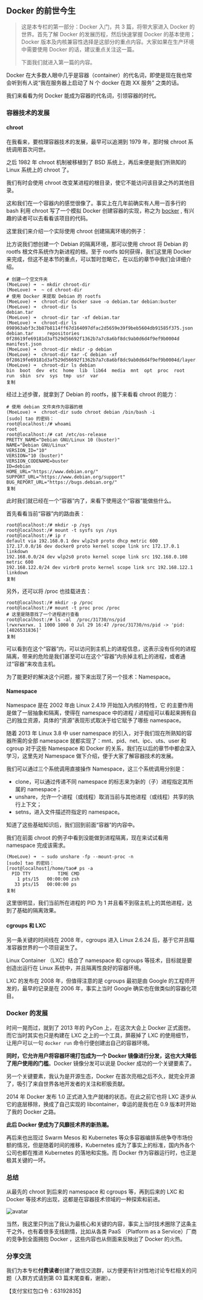 ## Docker 的前世今生

> 这是本专栏的第一部分：Docker 入门，共 3 篇，将带大家进入 Docker 的世界。首先了解 Docker 的发展历程，然后快速掌握 Docker 的基本使用；Docker 版本及内核兼容性选择是这部分的重点内容。大家如果在生产环境中需要使用 Docker 的话，建议重点关注这一篇。
>
> 下面我们就进入第一篇的内容。

Docker 在大多数人眼中几乎是容器（container）的代名词，即使是现在我也常会听到有人说“我在服务器上启动了 N 个 docker 在跑 XX 服务” 之类的话。

我们来看看为何 Docker 能成为容器的代名词，引领容器的时代。

### 容器技术的发展

#### chroot

在我看来，要梳理容器技术的发展，最早可以追溯到 1979 年，那时候 chroot 系统调用首次问世。

之后 1982 年 chroot 机制被移植到了 BSD 系统上，再后来便是我们所熟知的 Linux 系统上的 chroot 了。

我们有时会使用 chroot 改变某进程的根目录，使它不能访问该目录之外的其他目录。

这和我们在一个容器内的感觉很像了。事实上在几年前确实有人用一百多行的 bash 利用 chroot 写了一个模拟 Docker 创建容器的实现，称之为 [bocker](https://github.com/p8952/bocker) , 有兴趣的读者可以去看看该项目的代码。

这里我们来介绍一个实际使用 chroot 创建隔离环境的例子：

比方说我们想创建一个 Debian 的隔离环境，那可以使用 chroot 将 Debian 的 rootfs 根文件系统作为新进程的根。至于 rootfs 如何获得，我们这里用 Docker 来完成，但这不是本节的重点，可以暂时忽略它，在以后的章节中我们会详细介绍。

```shell
# 创建一个空文件夹
(MoeLove) ➜  ~ mkdir chroot-dir
(MoeLove) ➜  ~ cd chroot-dir
# 使用 Docker 来提取 Debian 的 rootfs
(MoeLove) ➜  chroot-dir docker save -o debian.tar debian:buster                                          
(MoeLove) ➜  chroot-dir ls
debian.tar
(MoeLove) ➜  chroot-dir tar -xf debian.tar 
(MoeLove) ➜  chroot-dir ls
098963abf3c3b87b8114ff67d164097dfac2d5659e39f9beb5604db91585f375.json  debian.tar     repositories
0f28619fe69181d3af529d56692f1362b7a7c8a6bf8dc9ab0d6d4f9ef9b0004d       manifest.json
(MoeLove) ➜  chroot-dir mkdir -p debian
(MoeLove) ➜  chroot-dir tar -C debian -xf 0f28619fe69181d3af529d56692f1362b7a7c8a6bf8dc9ab0d6d4f9ef9b0004d/layer.tar  
(MoeLove) ➜  chroot-dir ls debian
bin  boot  dev  etc  home  lib  lib64  media  mnt  opt  proc  root  run  sbin  srv  sys  tmp  usr  var
复制
```

经过上述步骤，就拿到了 Debian 的 rootfs，接下来看看 chroot 的能力：

```
# 使用 debian 文件夹作为容器的根
(MoeLove) ➜  chroot-dir sudo chroot debian /bin/bash -i
[sudo] tao 的密码：
root@localhost:/# whoami 
root
root@localhost:/# cat /etc/os-release 
PRETTY_NAME="Debian GNU/Linux 10 (buster)"
NAME="Debian GNU/Linux"
VERSION_ID="10"
VERSION="10 (buster)"
VERSION_CODENAME=buster
ID=debian
HOME_URL="https://www.debian.org/"
SUPPORT_URL="https://www.debian.org/support"
BUG_REPORT_URL="https://bugs.debian.org/"
复制
```

此时我们就已经在一个“容器”内了，来看下使用这个“容器”能做些什么。

首先看看当前“容器”内的路由表：

```
root@localhost:/# mkdir -p /sys
root@localhost:/# mount -t sysfs sys /sys
root@localhost:/# ip r
default via 192.168.0.1 dev wlp2s0 proto dhcp metric 600 
172.17.0.0/16 dev docker0 proto kernel scope link src 172.17.0.1 linkdown 
192.168.0.0/24 dev wlp2s0 proto kernel scope link src 192.168.0.108 metric 600 
192.168.122.0/24 dev virbr0 proto kernel scope link src 192.168.122.1 linkdown
复制
```

另外，还可以将 /proc 也挂载进去：

```
root@localhost:/# mkdir -p /proc
root@localhost:/# mount -t proc proc /proc
# 这里是随意找了一个进程进行查看
root@localhost:/# ls -al  /proc/31730/ns/pid
lrwxrwxrwx. 1 1000 1000 0 Jul 29 16:47 /proc/31730/ns/pid -> 'pid:[4026531836]'
复制
```

可以看到在这个“容器”内，可以访问到主机上的进程信息，这表示没有任何的进程隔离，带来的危险是我们甚至可以在这个“容器”内杀掉主机上的进程，或者通过“容器”来攻击主机。

为了能更好的解决这个问题，接下来出现了另一个技术：Namespace。

#### Namespace

Namespace 是在 2002 年由 Linux 2.4.19 开始加入内核的特性，它 的主要作用是做了一层抽象和隔离，使得在 namespace 中的进程 / 进程组可以看起来拥有自己的独立资源，具体的“资源”表现形式取决于给它赋予了哪些 namespace。

随着 2013 年 Linux 3.8 中 user namespace 的引入，对于我们现在所熟知的容器所需的全部 namespace 就都实现了：mnt、pid、net、ipc、uts、user 和 cgroup 对于这些 Namespace 和 Docker 的关系，我们在以后的章节中都会深入学习，这里先对 Namespace 做下介绍，便于大家了解容器技术的发展。

我们可以通过三个系统调用直接操作 Namespace，这三个系统调用分别是：

- clone，可以通过传递不同 namespace 的标志来为新的（子）进程指定其所属的 namespace；
- unshare，允许一个进程（或线程）取消当前与其他进程（或线程）共享的执行上下文；
- setns，进入文件描述符指定的 namespace。

知道了这些基础知识后，我们回到前面“容器”的内容中。

我们在前面 chroot 的例子中看到没能做到进程隔离，现在来试试看用 namespace 完成该需求。

```shell
(MoeLove) ➜  ~ sudo unshare -fp --mount-proc -n
[sudo] tao 的密码：
[root@localhost]/home/tao# ps -a
  PID TTY          TIME CMD
    1 pts/15   00:00:00 zsh
   33 pts/15   00:00:00 ps
复制
```

这里很明显，我们当前所在进程的 PID 为 1 并且看不到宿主机上的其他进程，达到了基础的隔离效果。

#### cgroups 和 LXC

另一条关键的时间线在 2008 年，cgroups 进入 Linux 2.6.24 后，基于它并且瞄准容器世界的一个项目诞生了。

Linux Container （LXC）结合了 namespace 和 cgroups 等技术，目标就是要创造出运行在 Linux 系统中，并且隔离性良好的容器环境。

LXC 的发布在 2008 年，但值得注意的是 cgroups 最初是由 Google 的工程师开发的，最早的记录是在 2006 年，事实上当时 Google 确实也在做类似的容器化项目。

### Docker 的发展

时间一晃而过，就到了 2013 年的 PyCon 上，在这次大会上 Docker 正式面世。而它当时其实也只是构建在 LXC 之上的一个工具，屏蔽掉了 LXC 的使用细节，让用户可以一句 `docker run` 命令行便创建出自己的容器环境。

**同时，它允许用户将容器环境打包成为一个 Docker 镜像进行分发，这也大大降低了用户使用的门槛**。Docker 镜像分发可以说是 Docker 成功的一个关键要素了。

另一个关键要素，我认为是开源生态，Docker 在首次亮相之后不久，就完全开源了，吸引了来自世界各地开发者的关注和积极贡献。

2014 年 Docker 发布 1.0 正式进入生产就绪的状态。在此之前它也将 LXC 逐步从它的底层移除，换成了自己实现的 libcontainer，幸运的是我也在 0.9 版本时开始了我的 Docker 之路。

**此后 Docker 便成为了风靡技术界的新热潮。**

再后来也出现过 Swarm Mesos 和 Kubernetes 等众多容器编排系统争夺市场份额的情况，但是随着时间的推移，Kubernetes 成为了事实上的标准，国内外各个公司也都在推进 Kubernetes 的落地和实施。而 Docker 作为容器运行时，也正是极其关键的一环。

### 总结

从最先的 chroot 到后来的 namespace 和 cgroups 等，再到后来的 LXC 和 Docker 等技术的出现，这都是在容器技术领域的一种探索和前进。

![avatar](https://images.gitbook.cn/Fl18g-XI2KOYh90RzM-KBzOBmEKV)

当然，我这里只列出了我认为最核心和关键的内容，事实上当时技术圈除了这条主干之外，也有着很多支线剧情，比如从各类 PaaS （Platform as a Service）厂商的竞争到全面拥抱 Docker ，这些内容也从侧面来反映出了 Docker 的火热。

### 分享交流

我们为本专栏**付费读者**创建了微信交流群，以方便更有针对性地讨论专栏相关的问题（入群方式请到第 03 篇末尾查看，谢谢）。

【支付宝红包口令：63192835】